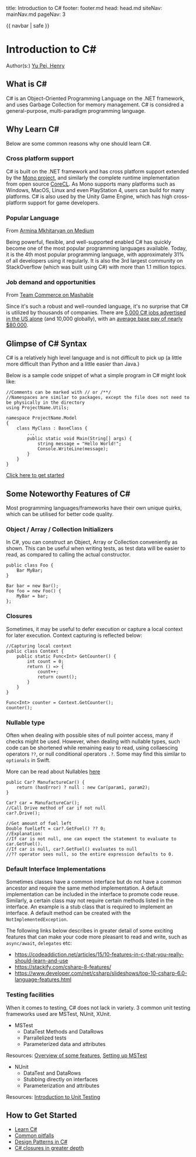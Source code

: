 <frontmatter>
  title: Introduction to C#
  footer: footer.md
  head: head.md
  siteNav: mainNav.md
  pageNav: 3
</frontmatter>

{{ navbar | safe }}

<div class="website-content">

# Introduction to C#

Author(s:) [Yu Pei, Henry](https://github.com/YuPeiHenry)

## What is C#

C# is an Object-Oriented Programming Language on the .NET framework, and uses Garbage Collection for memory management.
C# is considred a general-purpose, multi-paradigm programming language.

## Why Learn C#

Below are some common reasons why one should learn C#.

### Cross platform support

C# is built on the .NET framework and has cross platform support extended by the [Mono project](https://www.mono-project.com/), and similarly the complete runtime implementation from open source [CoreCL](https://github.com/dotnet/coreclr).
As Mono supports many platforms such as Windows, MacOS, Linux and even PlayStation 4, users can build for many platforms.
C# is also used by the Unity Game Engine, which has high cross-platform support for game developers.

### Popular Language

From [Armina Mkhitaryan on Medium](https://medium.com/sololearn/why-is-c-among-the-most-popular-programming-languages-in-the-world-ccf26824ffcb)

Being powerful, flexible, and well-supported enabled C# has quickly become one of the most popular programming languages available.
Today, it is the 4th most popular programming language, with approximately 31% of all developers using it regularly. It is also the 3rd largest community on StackOverflow (which was built using C#) with more than 1.1 million topics.

### Job demand and opportunities

From [Team Commerce on Mashable](https://mashable.com/2018/03/17/coding-course-class-bootcamp/#om2xRzXFHGqJ)

Since it's such a robust and well-rounded language, it's no surprise that C# is utilized by thousands of companies. There are [5,000 C# jobs advertised in the US alone](https://gooroo.io/analytics/skill/C-Sharp#.WqipapPwYWo)
(and 10,000 globally), with an [average base pay of nearly $80,000](https://www.glassdoor.com/Salaries/c-net-developer-salary-SRCH_KO0,15.htm).

## Glimpse of C# Syntax

C# is a relatively high level language and is not difficult to pick up (a little more difficult than Python and a little easier than Java.)

Below is a sample code snippet of what a simple program in C# might look like:

```
//Comments can be marked with // or /**/
//Namespaces are similar to packages, except the file does not need to be physically in the directory
using ProjectName.Utils;

namespace ProjectName.Model
{
    class MyClass : BaseClass {
        ...
		public static void Main(String[] args) {
		    string message = "Hello World!";
			Console.WriteLine(message);
		}
    }
}
```

[Click here to get started](#how-to-get-started)

## Some Noteworthy Features of C#

Most programming languages/frameworks have their own unique quirks, which can be utilised for better code quality.

### Object / Array / Collection Initializers

In C#, you can construct an Object, Array or Collection conveniently as shown. This can be useful when writing tests, as test data will be easier to read,
as compared to calling the actual constructor.

```
public class Foo {
    Bar MyBar;
}

Bar bar = new Bar();
Foo foo = new Foo() {
    MyBar = bar;
};
```

### Closures

Sometimes, it may be useful to defer execution or capture a local context for later execution. Context capturing is reflected below:

```
//Capturing local context
public class Context {
    public static Func<Int> GetCounter() {
        int count = 0;
        return () => {
            count++;
            return count();
        }
    }
}

Func<Int> counter = Context.GetCounter();
counter();
```

### Nullable type

Often when dealing with possible sites of null pointer access, many if checks might be used. However, when dealing with nullable types, such code can be shortened
while remaining easy to read, using collaescing operators `??`, or null conditional operators `.?`. Some may find this similar to `optionals` in Swift.

More can be read about Nullables [here](https://docs.microsoft.com/en-us/dotnet/csharp/programming-guide/nullable-types/)

```
public Car? ManufactureCar() {
    return (hasError) ? null : new Car(param1, param2);
}

Car? car = ManufactureCar();
//Call Drive method of car if not null
car?.Drive();

//Get amount of fuel left
Double fuelLeft = car?.GetFuel() ?? 0;
//Explanation:
//If car is not null, one can expect the statement to evaluate to car.GetFuel().
//If car is null, car?.GetFuel() evaluates to null
//?? operator sees null, so the entire expression defaults to 0.
```

### Default Interface Implementations

Sometimes classes have a common interface but do not have a common ancestor and require the same method implementation.
A default implementation can be included in the interface to promote code reuse. Similarly, a certain class may not require certain methods listed in the interface.
An example is a stub class that is required to implement an interface. A default method can be created with the `NotImplementedException`.

The following links below describes in greater detail of some exciting features that can make your code more pleasant to read and write, such as `async/await`, `delegates` etc:
* https://codeaddiction.net/articles/15/10-features-in-c-that-you-really-should-learn-and-use
* https://stackify.com/csharp-8-features/
* https://www.developer.com/net/csharp/slideshows/top-10-csharp-6.0-language-features.html

### Testing facilities

When it comes to testing, C# does not lack in variety. 3 common unit testing frameworks used are MSTest, NUnit, XUnit.

* MSTest
    * DataTest Methods and DataRows
    * Parrallelized tests
    * Parameterized data and attributes

Resources: [Overview of some features](https://dev.to/franndotexe/mstest-v2---new-old-kid-on-the-block), [Setting up MSTest](https://www.meziantou.net/2018/02/05/mstest-v2-data-tests)
    
* NUnit
    * DataTest and DataRows
    * Stubbing directly on interfaces
    * Parameterization and attributes

Resources: [Introduction to Unit Testing](https://www.typemock.com/unit-test-patterns-for-net-part-i/)


## How to Get Started

* [Learn C#](https://www.sololearn.com/Course/CSharp/?ref=medcsharp)
* [Common pitfalls](https://www.upwork.com/hiring/development/common-mistakes-in-c-sharp-programming/)
* [Design Patterns in C#](https://www.c-sharpcorner.com/UploadFile/bd5be5/design-patterns-in-net/)
* [C# closures in greater depth](https://weblogs.asp.net/dixin/understanding-csharp-features-6-closure)
